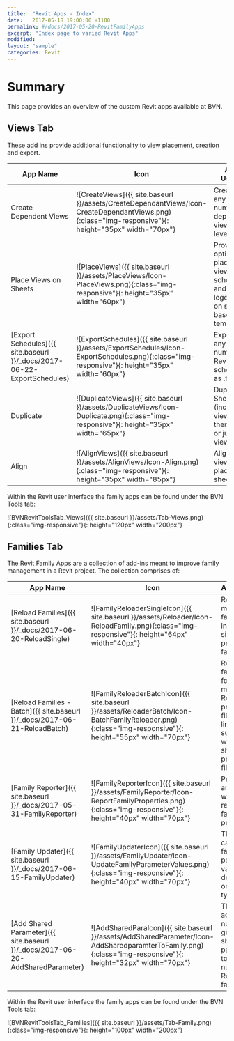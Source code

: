 ```yaml
---
title:  "Revit Apps - Index"
date:   2017-05-18 19:00:00 +1100
permalink: #/docs/2017-05-20-RevitFamilyApps
excerpt: "Index page to varied Revit Apps"
modified:
layout: "sample"
categories: Revit
---
```


# Summary

This page provides an overview of the custom Revit apps available at BVN.

## Views Tab

These add ins provide additional functionality to view placement, creation and export.

| App Name | Icon | App Usage |
| --- | --- | --- |
| Create Dependent Views | ![CreateViews]({{ site.baseurl }}/assets/CreateDependantViews/Icon-CreateDependantViews.png){:class="img-responsive"}{: height="35px" width="70px"} | Creates any number of dependent views by level. |
| Place Views on Sheets | ![PlaceViews]({{ site.baseurl }}/assets/PlaceViews/Icon-PlaceViews.png){:class="img-responsive"}{: height="35px" width="60px"} | Provides options to place views, schedules and legends on sheets based on templates. |
| [Export Schedules]({{ site.baseurl }}/_docs/2017-06-22-ExportSchedules) | ![ExportSchedules]({{ site.baseurl }}/assets/ExportSchedules/Icon-ExportSchedules.png){:class="img-responsive"}{: height="35px" width="60px"} | Exports any number of Revit schedules as .txt files |
| Duplicate | ![DuplicateViews]({{ site.baseurl }}/assets/DuplicateViews/Icon-Duplicate.png){:class="img-responsive"}{: height="35px" width="65px"} | Duplicates Sheets (including views there on) or just views |
| Align | ![AlignViews]({{ site.baseurl }}/assets/AlignViews/Icon-Align.png){:class="img-responsive"}{: height="35px" width="85px"} | Aligns views placed on sheets. |

Within the Revit user interface the family apps can be found under the BVN Tools tab:

![BVNRevitToolsTab_Views]({{ site.baseurl }}/assets/Tab-Views.png){:class="img-responsive"}{: height="120px" width="200px"}

## Families Tab

The Revit Family Apps are a collection of add-ins meant to improve family management in a Revit project. The collection comprises of:

| App Name | Icon | App Usage |
| --- | --- | --- |
| [Reload Families]({{ site.baseurl }}/_docs/2017-06-20-ReloadSingle) | ![FamilyReloaderSingleIcon]({{ site.baseurl }}/assets/Reloader/Icon-ReloadFamily.png){:class="img-responsive"}{: height="64px" width="40px"} | Reload multiple families into a single project / family file. |
| [Reload Families - Batch]({{ site.baseurl }}/_docs/2017-06-21-ReloadBatch) | ![FamilyReloaderBatchIcon]({{ site.baseurl }}/assets/ReloaderBatch/Icon-BatchFamilyReloader.png){:class="img-responsive"}{: height="55px" width="70px"} | Reload all families found in multiple Revit project files (only limited support for work shared project files)|
| [Family Reporter]({{ site.baseurl }}/_docs/2017-05-31-FamilyReporter) | ![FamilyReporterIcon]({{ site.baseurl }}/assets/FamilyReporter/Icon-ReportFamilyProperties.png){:class="img-responsive"}{: height="40px" width="70px"} | Provides an easy way to report on family properties |
| [Family Updater]({{ site.baseurl }}/_docs/2017-06-15-FamilyUpdater)| ![FamilyUpdaterIcon]({{ site.baseurl }}/assets/FamilyUpdater/Icon-UpdateFamilyParameterValues.png){:class="img-responsive"}{: height="40px" width="70px"} | This app can update family parameter values depending on family type. |
| [Add Shared Parameter]({{ site.baseurl }}/_docs/2017-06-20-AddSharedParameter) | ![AddSharedParaIcon]({{ site.baseurl }}/assets/AddSharedParameter/Icon-AddSharedparamterToFamily.png){:class="img-responsive"}{: height="32px" width="70px"} | This app adds any number of given shared parameters to any number of Revit families |

Within the Revit user interface the family apps can be found under the BVN Tools tab:

![BVNRevitToolsTab_Families]({{ site.baseurl }}/assets/Tab-Family.png){:class="img-responsive"}{: height="100px" width="200px"}